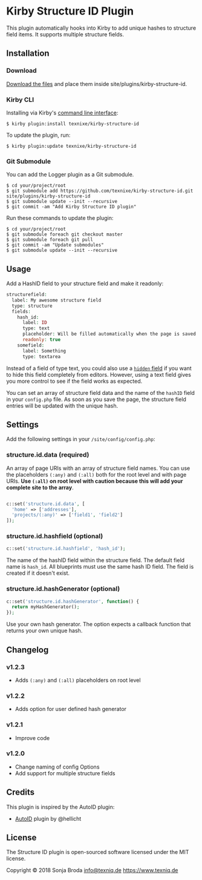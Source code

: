 # Kirby Structure ID Plugin

This plugin automatically hooks into Kirby to add unique hashes to structure field items. It supports multiple structure fields.


## Installation

### Download

[Download the files](https://github.com/texnixe/kirby-structure-id/archive/master.zip) and place them inside site/plugins/kirby-structure-id.


### Kirby CLI
Installing via Kirby's [command line interface](https://github.com/getkirby/cli):

    $ kirby plugin:install texnixe/kirby-structure-id

To update the plugin, run:

    $ kirby plugin:update texnixe/kirby-structure-id

### Git Submodule
You can add the Logger plugin as a Git submodule.

    $ cd your/project/root
    $ git submodule add https://github.com/texnixe/kirby-structure-id.git site/plugins/kirby-structure-id
    $ git submodule update --init --recursive
    $ git commit -am "Add Kirby Structure ID plugin"

Run these commands to update the plugin:

    $ cd your/project/root
    $ git submodule foreach git checkout master
    $ git submodule foreach git pull
    $ git commit -am "Update submodules"
    $ git submodule update --init --recursive

## Usage

Add a HashID field to your structure field and make it readonly:

```php
structurefield:
  label: My awesome structure field
  type: structure
  fields:
    hash_id:
      label: ID
      type: text
      placeholder: Will be filled automatically when the page is saved.  
      readonly: true
    somefield:
      label: Something
      type: textarea
```

Instead of a field of type text, you could also use a [`hidden` field](https://getkirby.com/docs/cheatsheet/panel-fields/hidden) if you want to hide this field completely from editors. However, using a text field gives you more control to see if the field works as expected.

You can set an array of structure field data and the name of the `hashID` field in your `config.php` file. As soon as you save the page, the structure field entries will be updated with the unique hash.

## Settings

Add the following settings in your `/site/config/config.php`:


### structure.id.data (required)

An array of page URIs with an  array of structure field names. You can use the placeholders `(:any)` and `(:all)` both for the root level and with page URIs. **Use `(:all)` on root level with caution because this will add your complete site to the array**.


```php

c::set('structure.id.data', [
  'home' => ['addresses'],
  'projects/(:any)' => ['field1', 'field2']
]);

```

### structure.id.hashfield (optional)

```php
c::set('structure.id.hashfield', 'hash_id');
```

The name of the hashID field within the structure field. The default field name is `hash_id`. All blueprints must use the same hash ID field. The field is created if it doesn't exist.

### structure.id.hashGenerator (optional)

```php
c::set('structure.id.hashGenerator', function() {
  return myHashGenerator();
});
```

Use your own hash generator. The option expects a callback function that returns your own unique hash.


## Changelog

### v1.2.3

- Adds `(:any)` and `(:all)` placeholders on root level

### v1.2.2

- Adds option for user defined hash generator

### v1.2.1

- Improve code

### v1.2.0

- Change naming of config Options
- Add support for multiple structure fields

## Credits

This plugin is inspired by the AutoID plugin:

- [AutoID](https://github.com/hellicht/kirby-autoid) plugin by @hellicht

## License

The Structure ID plugin is open-sourced software licensed under the MIT license.

Copyright © 2018 Sonja Broda info@texniq.de https://www.texniq.de
